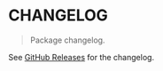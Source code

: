 # CHANGELOG

> Package changelog.

See [GitHub Releases](https://github.com/stdlib-js/assert-has-biguint64array-support/releases) for the changelog.
